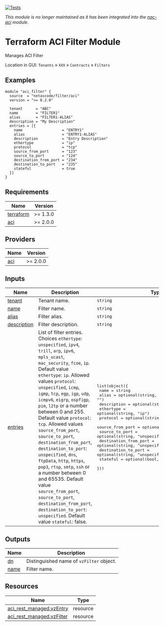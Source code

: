 <!-- BEGIN_TF_DOCS -->
[![Tests](https://github.com/netascode/terraform-aci-filter/actions/workflows/test.yml/badge.svg)](https://github.com/netascode/terraform-aci-filter/actions/workflows/test.yml)

*This module is no longer maintained as it has been integrated into the [nac-aci](https://github.com/netascode/terraform-aci-nac-aci) module.*

# Terraform ACI Filter Module

Manages ACI Filter

Location in GUI:
`Tenants` » `XXX` » `Contracts` » `Filters`

## Examples

```hcl
module "aci_filter" {
  source  = "netascode/filter/aci"
  version = ">= 0.2.0"

  tenant      = "ABC"
  name        = "FILTER1"
  alias       = "FILTER1-ALIAS"
  description = "My Description"
  entries = [{
    name                  = "ENTRY1"
    alias                 = "ENTRY1-ALIAS"
    description           = "Entry Description"
    ethertype             = "ip"
    protocol              = "tcp"
    source_from_port      = "123"
    source_to_port        = "124"
    destination_from_port = "234"
    destination_to_port   = "235"
    stateful              = true
  }]
}
```

## Requirements

| Name | Version |
|------|---------|
| <a name="requirement_terraform"></a> [terraform](#requirement\_terraform) | >= 1.3.0 |
| <a name="requirement_aci"></a> [aci](#requirement\_aci) | >= 2.0.0 |

## Providers

| Name | Version |
|------|---------|
| <a name="provider_aci"></a> [aci](#provider\_aci) | >= 2.0.0 |

## Inputs

| Name | Description | Type | Default | Required |
|------|-------------|------|---------|:--------:|
| <a name="input_tenant"></a> [tenant](#input\_tenant) | Tenant name. | `string` | n/a | yes |
| <a name="input_name"></a> [name](#input\_name) | Filter name. | `string` | n/a | yes |
| <a name="input_alias"></a> [alias](#input\_alias) | Filter alias. | `string` | `""` | no |
| <a name="input_description"></a> [description](#input\_description) | Filter description. | `string` | `""` | no |
| <a name="input_entries"></a> [entries](#input\_entries) | List of filter entries. Choices `ethertype`: `unspecified`, `ipv4`, `trill`, `arp`, `ipv6`, `mpls_ucast`, `mac_security`, `fcoe`, `ip`. Default value `ethertype`: `ip`. Allowed values `protocol`: `unspecified`, `icmp`, `igmp`, `tcp`, `egp`, `igp`, `udp`, `icmpv6`, `eigrp`, `ospfigp`, `pim`, `l2tp` or a number between 0 and 255. Default value `protocol`: `tcp`. Allowed values `source_from_port`, `source_to_port`, `destination_from_port`, `destination_to_port`: `unspecified`, `dns`, `ftpData`, `http`, `https`, `pop3`, `rtsp`, `smtp`, `ssh` or a number between 0 and 65535. Default value `source_from_port`, `source_to_port`, `destination_from_port`, `destination_to_port`: `unspecified`. Default value `stateful`: false. | <pre>list(object({<br>    name                  = string<br>    alias                 = optional(string, "")<br>    description           = optional(string, "")<br>    ethertype             = optional(string, "ip")<br>    protocol              = optional(string, "tcp")<br>    source_from_port      = optional(string, "unspecified")<br>    source_to_port        = optional(string, "unspecified")<br>    destination_from_port = optional(string, "unspecified")<br>    destination_to_port   = optional(string, "unspecified")<br>    stateful              = optional(bool, false)<br>  }))</pre> | `[]` | no |

## Outputs

| Name | Description |
|------|-------------|
| <a name="output_dn"></a> [dn](#output\_dn) | Distinguished name of `vzFilter` object. |
| <a name="output_name"></a> [name](#output\_name) | Filter name. |

## Resources

| Name | Type |
|------|------|
| [aci_rest_managed.vzEntry](https://registry.terraform.io/providers/CiscoDevNet/aci/latest/docs/resources/rest_managed) | resource |
| [aci_rest_managed.vzFilter](https://registry.terraform.io/providers/CiscoDevNet/aci/latest/docs/resources/rest_managed) | resource |
<!-- END_TF_DOCS -->